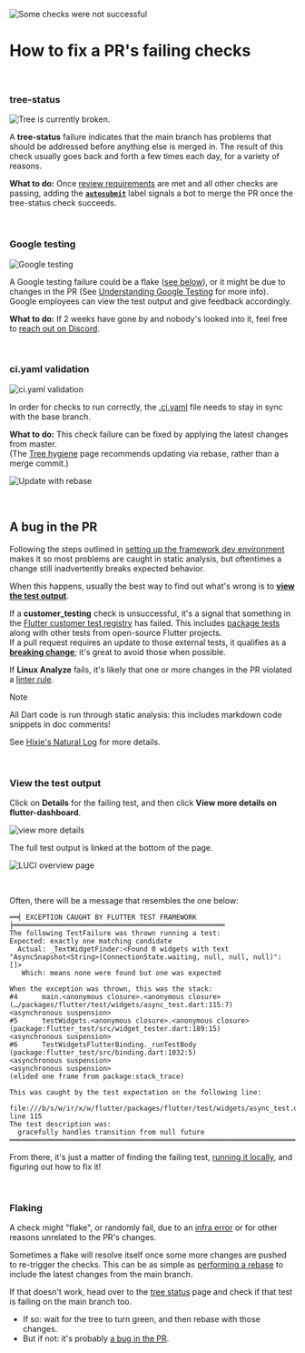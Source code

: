 ![Some checks were not successful](https://github.com/user-attachments/assets/95fd56e9-4839-4944-b9ac-cc45404896a2)

# How to fix a PR's failing checks

<br>

### tree-status

![Tree is currently broken.](https://github.com/user-attachments/assets/b611d540-c4cb-47dc-a27f-bef8709f24ce)

A **tree-status** failure indicates that the main branch has problems
that should be addressed before anything else is merged in.
The result of this check usually goes back and forth a few times each day,
for a variety of reasons.

**What to do:** Once [review requirements](../Tree-hygiene.md#getting-a-code-review)
are met and all other checks are passing, adding the
[**`autosubmit`**](../../infra/Landing-Changes-With-Autosubmit.md) label
signals a bot to merge the PR once the tree-status check succeeds.

<br>

### Google testing

![Google testing](https://github.com/user-attachments/assets/7d1f9a66-b84a-4223-b57d-77b44f205d1c)

A Google testing failure could be a flake ([see below](#flaking)), or it
might be due to changes in the PR (See
[Understanding Google Testing](../../infra/Understanding-Google-Testing.md)
for more info).
Google employees can view the test output and give feedback accordingly.

**What to do:** If 2 weeks have gone by and nobody's looked into it,
feel free to [reach out on Discord](../Chat.md).

<br>

### ci.yaml validation

![ci.yaml validation](https://github.com/user-attachments/assets/545a55f8-5bde-460f-92dd-9d87788f9fe8)

In order for checks to run correctly, the [.ci.yaml](../../../.ci.yaml)
file needs to stay in sync with the base branch.

**What to do:** This check failure can be fixed by applying the latest changes
from master.\
(The [Tree hygiene](../Tree-hygiene.md#using-git) page recommends updating
via rebase, rather than a merge commit.)

![Update with rebase](https://github.com/user-attachments/assets/8bacd87f-410a-4a9c-8ad0-075dd05f3eff)

<br>

## A bug in the PR

Following the steps outlined in
[setting up the framework dev environment](../../Setting-up-the-Framework-development-environment.md)
makes it so most problems are caught in static analysis, but oftentimes a change
still inadvertently breaks expected behavior.

When this happens, usually the best way to find out what's wrong is to
[**view the test output**](#view-the-test-output).

If a **customer_testing** check is unsuccessful, it's a signal that something in the
[Flutter customer test registry](https://github.com/flutter/tests/) has failed.
This includes [package tests](../../ecosystem/testing/Understanding-Packages-tests.md)
along with other tests from open-source Flutter projects.\
If a pull request requires an update to those external tests, it qualifies as a
[**breaking change**](../Tree-hygiene.md#handling-breaking-changes);
it's great to avoid those when possible.

If **Linux Analyze** fails, it's likely that one or more changes in the PR
violated a [linter rule](https://dart.dev/lints/).

> [!NOTE]
> All Dart code is run through static analysis:
> this includes markdown code snippets in doc comments!
>
> See [Hixie's Natural Log](https://ln.hixie.ch/?start=1660174115) for more details.

<br>

### View the test output

Click on **Details** for the failing test, and then click
**View more details on flutter-dashboard**.

![view more details](https://github.com/user-attachments/assets/df667176-205f-42b2-8997-885c50ab238d)

The full test output is linked at the bottom of the page.

![LUCI overview page](https://github.com/user-attachments/assets/9603c6ad-90ec-47e1-96e8-9e3430f2c1b8)

<br>

Often, there will be a message that resembles the one below:

```
══╡ EXCEPTION CAUGHT BY FLUTTER TEST FRAMEWORK ╞════════════════════════════════════════════════════
The following TestFailure was thrown running a test:
Expected: exactly one matching candidate
  Actual: _TextWidgetFinder:<Found 0 widgets with text
"AsyncSnapshot<String>(ConnectionState.waiting, null, null, null)": []>
   Which: means none were found but one was expected

When the exception was thrown, this was the stack:
#4      main.<anonymous closure>.<anonymous closure> (…/packages/flutter/test/widgets/async_test.dart:115:7)
<asynchronous suspension>
#5      testWidgets.<anonymous closure>.<anonymous closure> (package:flutter_test/src/widget_tester.dart:189:15)
<asynchronous suspension>
#6      TestWidgetsFlutterBinding._runTestBody (package:flutter_test/src/binding.dart:1032:5)
<asynchronous suspension>
<asynchronous suspension>
(elided one frame from package:stack_trace)

This was caught by the test expectation on the following line:
  file:///b/s/w/ir/x/w/flutter/packages/flutter/test/widgets/async_test.dart line 115
The test description was:
  gracefully handles transition from null future
════════════════════════════════════════════════════════════════════════════════════════════════════
```

From there, it's just a matter of finding the failing test,
[running it locally](./Running-and-writing-tests.md),
and figuring out how to fix it!

<br>

### Flaking

A check might "flake", or randomly fail, due to an
[infra error](../../infra/Understanding-a-LUCI-build-failure.md#overview-of-an-infra-failure-build)
or for other reasons unrelated to the PR's changes.

Sometimes a flake will resolve itself once some more changes are pushed to
re-trigger the checks. This can be as simple as [performing a rebase](#ciyaml-validation)
to include the latest changes from the main branch.

If that doesn't work, head over to the [tree status](https://flutter-dashboard.appspot.com/#/build?repo=flutter)
page and check if that test is failing on the main branch too.

- If so: wait for the tree to turn green, and then rebase with those changes.
- But if not: it's probably [a bug in the PR](#a-bug-in-the-pr).
